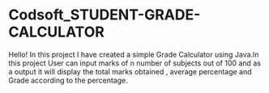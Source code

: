 # Codsoft_STUDENT-GRADE-CALCULATOR
Hello! In this project I have created a simple Grade Calculator using Java.In this project User can input marks of n number of subjects out of 100 and as a output it will display the total marks obtained , average percentage and Grade according to the percentage.

